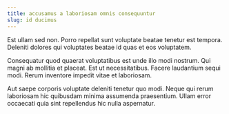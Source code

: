 ```yaml
---
title: accusamus a laboriosam omnis consequuntur
slug: id ducimus
---
```


Est ullam sed non. Porro repellat sunt voluptate beatae tenetur est tempora. Deleniti dolores qui voluptates beatae id quas et eos voluptatem.

Consequatur quod quaerat voluptatibus est unde illo modi nostrum. Qui magni ab mollitia et placeat. Est ut necessitatibus. Facere laudantium sequi modi. Rerum inventore impedit vitae et laboriosam.

Aut saepe corporis voluptate deleniti tenetur quo modi. Neque qui rerum laboriosam hic quibusdam minima assumenda praesentium. Ullam error occaecati quia sint repellendus hic nulla aspernatur.

